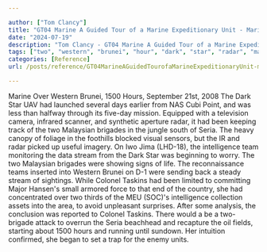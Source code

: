```yaml
---

author: ["Tom Clancy"]
title: "GT04 Marine A Guided Tour of a Marine Expeditionary Unit - Marine_split_231.html"
date: "2024-07-19"
description: "Tom Clancy - GT04 Marine A Guided Tour of a Marine Expeditionary Unit"
tags: ["two", "western", "brunei", "hour", "dark", "star", "radar", "malaysian", "brigade", "seria", "intelligence", "team", "stream", "colonel", "taskins", "marine", "september", "uav", "launched", "several", "day", "earlier", "na", "cubi", "point"]
categories: [Reference]
url: /posts/reference/GT04MarineAGuidedTourofaMarineExpeditionaryUnit-marinesplit231html

---
```



Marine
Over Western Brunei, 1500 Hours, September 21st, 2008
The Dark Star UAV had launched several days earlier from NAS Cubi Point, and was less than halfway through its five-day mission. Equipped with a television camera, infrared scanner, and synthetic aperture radar, it had been keeping track of the two Malaysian brigades in the jungle south of Seria. The heavy canopy of foliage in the foothills blocked visual sensors, but the IR and radar picked up useful imagery. On Iwo Jima (LHD-18), the intelligence team monitoring the data stream from the Dark Star was beginning to worry. The two Malaysian brigades were showing signs of life. The reconnaissance teams inserted into Western Brunei on D-1 were sending back a steady stream of sightings. While Colonel Taskins had been limited to committing Major Hansen's small armored force to that end of the country, she had concentrated over two thirds of the MEU (SOC)'s intelligence collection assets into the area, to avoid unpleasant surprises. After some analysis, the conclusion was reported to Colonel Taskins. There would a be a two-brigade attack to overrun the Seria beachhead and recapture the oil fields, starting about 1500 hours and running until sundown. Her intuition confirmed, she began to set a trap for the enemy units.
